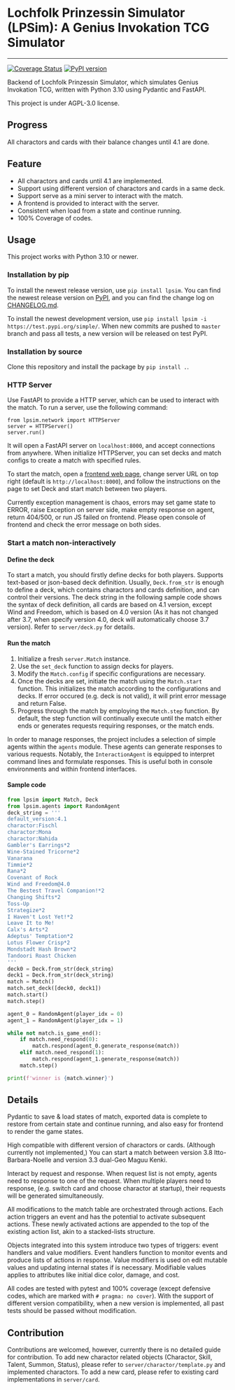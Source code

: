 # Lochfolk Prinzessin Simulator (LPSim): A Genius Invokation TCG Simulator

---

[![Coverage Status](https://coveralls.io/repos/github/LPSim/backend/badge.svg?branch=master)](https://coveralls.io/github/LPSim/backend?branch=master)
[![PyPI version](https://img.shields.io/pypi/v/lpsim.svg?style=flat-square&color=blue)](https://pypi.org/project/lpsim/)

Backend of Lochfolk Prinzessin Simulator, which simulates Genius Invokation 
TCG, written with Python 3.10 using Pydantic and FastAPI.

This project is under AGPL-3.0 license.

## Progress

All charactors and cards with their balance changes until 4.1 are done.

## Feature

- All charactors and cards until 4.1 are implemented.
- Support using different version of charactors and cards in a same deck.
- Support serve as a mini server to interact with the match.
- A frontend is provided to interact with the server.
- Consistent when load from a state and continue running.
- 100% Coverage of codes.

## Usage

This project works with Python 3.10 or newer.

### Installation by pip

To install the newest release version, use `pip install lpsim`. You can find
the newest release version on [PyPI](https://pypi.org/project/lpsim/), and
you can find the change log on [CHANGELOG.md](CHANGELOG.md).

To install the newest development version, use 
`pip install lpsim -i https://test.pypi.org/simple/`. When new commits are
pushed to `master` branch and pass all tests, a new version will be released 
on test PyPI.

### Installation by source

Clone this repository and install the package by `pip install .`. 

### HTTP Server

Use FastAPI to provide a HTTP server, which can be used to interact with the
match. To run a server, use the following command:
```
from lpsim.network import HTTPServer
server = HTTPServer()
server.run()
```

It will open a FastAPI server on `localhost:8000`, and accept connections
from anywhere. When initialize HTTPServer, you can set decks and match configs
to create a match with specified rules.

To start the match, open a 
[frontend web page](https://lpsim.zyr17.cn/index.html), change server
URL on top right (default is `http://localhost:8000`), and follow the 
instructions on the page to set Deck and start match between two players.

Currently exception
management is chaos, errors may set game state to ERROR, raise Exception on
server side, make empty response on agent, return 404/500, or run JS failed on
frontend. Please open console of frontend and check the error message on both
sides.

### Start a match non-interactively

#### Define the deck

To start a match, you should firstly 
define decks for both players. Supports text-based or json-based deck 
definition. Usually, `Deck.from_str` is enough to define a deck, which contains
charactors and cards definition, and can control their versions. The deck 
string in the following sample code shows the syntax of deck definition,
all cards are based on 4.1 version, except Wind and Freedom, which is based on
4.0 version (As it has not changed after 3.7, when specify version 4.0, deck
will automatically choose 3.7 version).
Refer to `server/deck.py` for details.

#### Run the match

1. Initialize a fresh `server.Match` instance.
2. Use the `set_deck` function to assign decks for players.
3. Modify the `Match.config` if specific configurations are necessary.
4. Once the decks are set, initiate the match using the `Match.start` function. 
   This initializes the match according to the configurations and decks.
   If error occured (e.g. deck is not valid), it will print error message and
   return False.
5. Progress through the match by employing the `Match.step` function. 
   By default, the step function will continually execute until the match 
   either ends or generates requests requiring responses, or the match ends.

In order to manage responses, the project includes a selection of simple 
agents within the `agents` module. These agents can generate 
responses to various requests. Notably, the `InteractionAgent` is equipped 
to interpret command lines and formulate responses. This is useful both 
in console environments and within frontend interfaces.

#### Sample code

```python
from lpsim import Match, Deck
from lpsim.agents import RandomAgent
deck_string = '''
default_version:4.1
charactor:Fischl
charactor:Mona
charactor:Nahida
Gambler's Earrings*2
Wine-Stained Tricorne*2
Vanarana
Timmie*2
Rana*2
Covenant of Rock
Wind and Freedom@4.0
The Bestest Travel Companion!*2
Changing Shifts*2
Toss-Up
Strategize*2
I Haven't Lost Yet!*2
Leave It to Me!
Calx's Arts*2
Adeptus' Temptation*2
Lotus Flower Crisp*2
Mondstadt Hash Brown*2
Tandoori Roast Chicken
'''
deck0 = Deck.from_str(deck_string)
deck1 = Deck.from_str(deck_string)
match = Match()
match.set_deck([deck0, deck1])
match.start()
match.step()

agent_0 = RandomAgent(player_idx = 0)
agent_1 = RandomAgent(player_idx = 1)

while not match.is_game_end():
    if match.need_respond(0):
        match.respond(agent_0.generate_response(match))
    elif match.need_respond(1):
        match.respond(agent_1.generate_response(match))
    match.step()

print(f'winner is {match.winner}')
```

## Details

Pydantic to save & load states of match, exported data is complete to restore
from certain state and continue running, and also easy for frontend to render
the game states.

High compatible with different version of charactors or cards. (Although
currently not implemented,) You can start a match between version 3.8 
Itto-Barbara-Noelle and version 3.3 dual-Geo Maguu Kenki.

Interact by request and response. When request list is not empty, agents need
to response to one of the request. When multiple players need to response,
(e.g. switch card and choose charactor at startup),
their requests will be generated simultaneously.

All modifications to the match table are orchestrated through actions. 
Each action triggers an event and has the potential to activate subsequent 
actions. These newly activated actions are appended to the top of the existing 
action list, akin to a stacked-lists structure.

Objects integrated into this system introduce two types of triggers: event 
handlers and value modifiers. Event handlers function to monitor events and 
produce lists of actions in response. Value modifiers is used on edit 
mutable values and updating internal states if is necessary. Modifiable values
applies to attributes like initial dice color, damage, and cost.

All codes are tested with pytest and 100% coverage (except defensive codes,
which are marked with `# pragma: no cover`). With the support of different
version compatibility, when a new version is implemented, all past tests
should be passed without modification.

## Contribution

Contributions are welcomed, however, currently there is no detailed guide for
contribution. To add new charactor related objects (Charactor, Skill, Talent,
Summon, Status), please refer to `server/charactor/template.py` and implemented
charactors.
To add a new card, please refer to existing card implementations in 
`server/card`.
